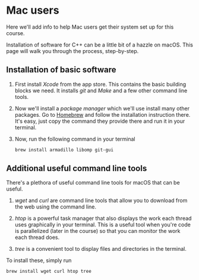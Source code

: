 # Mac users

Here we'll add info to help Mac users get their system set up for this course.

Installation of software for C++ can be a little bit of a hazzle on macOS. This page will walk you through the process, step-by-step.

## Installation of basic software

1. First install *Xcode* from the app store. This contains the basic building blocks we need. It installs *git* and *Make* and a few other command line tools.

2. Now we'll install a *package manager* which we'll use install many other packages. Go to [Homebrew](https://brew.sh) and follow the installation instruction there. It's easy, just copy the command they provide there and run it in your terminal.


3. Now, run the following command in your terminal
    ```sh
    brew install armadillo libomp git-gui
    ```


## Additional useful command line tools

There's a plethora of useful command line tools for macOS that can be useful.

1. *wget* and *curl* are command line tools that allow you to download from the web using the command line.

2. *htop* is a powerful task manager that also displays the work each thread uses graphically in your terminal. This is a useful tool when you're code is parallelized (later in the course) so that you can monitor the work each thread does.

3. *tree* is a convenient tool to display files and directories in the terminal.


To install these, simply run

```sh
brew install wget curl htop tree
```
